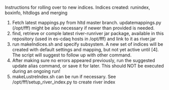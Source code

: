 Instructions for rolling over to new indices. Indices created: runindex, boxinfo, hltdlogs and merging
1. Fetch latest mappings.py from hltd master branch. updatemappings.py (/opt/fff) might be also necessary if newer than provided is needed.
2. find, retrieve or comple latest river-runriver jar package, available in this repository (used in es-cdaq hosts in /opt/fff) and link to it as river.jar
3. run makeIndices.sh and specify subsystem. A new set of indices will be created with default settings and mapping, but not yet active until [4]. The script will suggest to follow up with other command.
4. After making sure no errors appeared previously, run the suggested update alias command, or save it for later. This should NOT be executed during an ongoing run!
5. makeLustreIndex.sh can be run if necessary. See /opt/fff/setup_river_index.py to create river index

